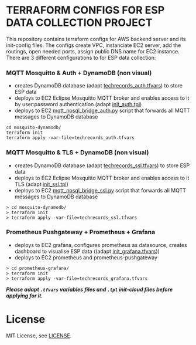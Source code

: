 # TERRAFORM CONFIGS FOR ESP DATA COLLECTION PROJECT

This repository contains terraform configs for AWS backend server and its init-config files. The configs create VPC, instanciate EC2 server, add the routings, open needed ports, assign public DNS name for EC2 instance. There are 3 different configurations to for ESP data collection:

### MQTT Mosquitto & Auth + DynamoDB (non visual)
- creates DynamoDB database (adapt [techrecords_auth.tfvars](mosquito-dynamodb/techrecords_auth.tfvars)) to store ESP data
- deploys to EC2 Eclipse Mosquitto MQTT broker and enables access to it by user:password authentication (adapt [init_auth.tpl](mosquito-dynamodb/init_auth.tpl))
- deploys to EC2 [mqtt_nosql_bridge_auth.py](https://github.com/bespsm/esp-data-collection-srv/blob/main/script/mqtt_nosql_bridge_auth.py) script that forwards all MQTT messages to DynamoDB database
```
cd mosquito-dynamodb/
terraform init
terraform apply -var-file=techrecords_auth.tfvars
```

### MQTT Mosquitto & TLS + DynamoDB (non visual)
- creates DynamoDB database (adapt [techrecords_ssl.tfvars](mosquito-dynamodb/techrecords_ssl.tfvars)) to store ESP data
- deploys to EC2 Eclipse Mosquitto MQTT broker and enables access to it TLS (adapt [init_ssl.tpl](mosquito-dynamodb/init_ssl.tpl))
- deploys to EC2 [mqtt_nosql_bridge_ssl.py](https://github.com/bespsm/esp-data-collection-srv/blob/main/script/mqtt_nosql_bridge_ssl.py) script that forwards all MQTT messages to DynamoDB database
```
> cd mosquito-dynamodb/
> terraform init
> terraform apply -var-file=techrecords_ssl.tfvars
```

### Prometheus Pushgateway + Prometheus + Grafana
- deploys to EC2 grafana, configures prometheus as datasource, creates dashboard to visualise ESP data ((adapt [init_grafana.tfvars](prometheus-grafana/techrecords_auth.tfvars)))
- deploys to EC2 prometheus and prometheus-pushgateway
```
> cd prometheus-grafana/
> terraform init
> terraform apply -var-file=techrecords_grafana.tfvars
```

***Please adapt `.tfvars` variables files and `.tpl` init-cloud files before applying for it.***

License
=======

MIT License, see [LICENSE](LICENSE).